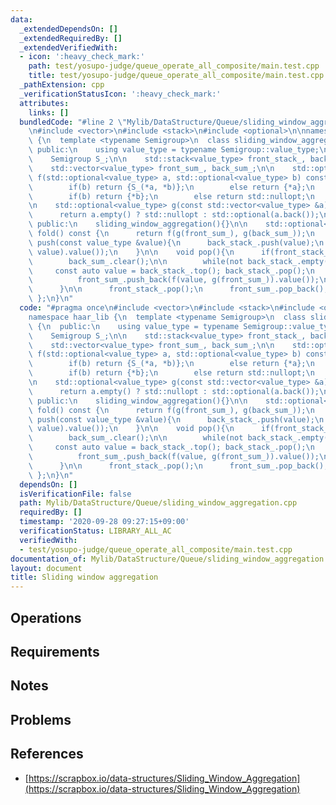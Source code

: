 ```yaml
---
data:
  _extendedDependsOn: []
  _extendedRequiredBy: []
  _extendedVerifiedWith:
  - icon: ':heavy_check_mark:'
    path: test/yosupo-judge/queue_operate_all_composite/main.test.cpp
    title: test/yosupo-judge/queue_operate_all_composite/main.test.cpp
  _pathExtension: cpp
  _verificationStatusIcon: ':heavy_check_mark:'
  attributes:
    links: []
  bundledCode: "#line 2 \"Mylib/DataStructure/Queue/sliding_window_aggregation.cpp\"\
    \n#include <vector>\n#include <stack>\n#include <optional>\n\nnamespace haar_lib\
    \ {\n  template <typename Semigroup>\n  class sliding_window_aggregation {\n \
    \ public:\n    using value_type = typename Semigroup::value_type;\n\n  private:\n\
    \    Semigroup S_;\n\n    std::stack<value_type> front_stack_, back_stack_;\n\
    \    std::vector<value_type> front_sum_, back_sum_;\n\n    std::optional<value_type>\
    \ f(std::optional<value_type> a, std::optional<value_type> b) const {\n      if(a){\n\
    \        if(b) return {S_(*a, *b)};\n        else return {*a};\n      }else{\n\
    \        if(b) return {*b};\n        else return std::nullopt;\n      }\n    }\n\
    \n    std::optional<value_type> g(const std::vector<value_type> &a) const {\n\
    \      return a.empty() ? std::nullopt : std::optional(a.back());\n    }\n\n \
    \ public:\n    sliding_window_aggregation(){}\n\n    std::optional<value_type>\
    \ fold() const {\n      return f(g(front_sum_), g(back_sum_));\n    }\n\n    void\
    \ push(const value_type &value){\n      back_stack_.push(value);\n      back_sum_.push_back(f(g(back_sum_),\
    \ value).value());\n    }\n\n    void pop(){\n      if(front_stack_.empty()){\n\
    \        back_sum_.clear();\n\n        while(not back_stack_.empty()){\n     \
    \     const auto value = back_stack_.top(); back_stack_.pop();\n          front_stack_.push(value);\n\
    \          front_sum_.push_back(f(value, g(front_sum_)).value());\n        }\n\
    \      }\n\n      front_stack_.pop();\n      front_sum_.pop_back();\n    }\n \
    \ };\n}\n"
  code: "#pragma once\n#include <vector>\n#include <stack>\n#include <optional>\n\n\
    namespace haar_lib {\n  template <typename Semigroup>\n  class sliding_window_aggregation\
    \ {\n  public:\n    using value_type = typename Semigroup::value_type;\n\n  private:\n\
    \    Semigroup S_;\n\n    std::stack<value_type> front_stack_, back_stack_;\n\
    \    std::vector<value_type> front_sum_, back_sum_;\n\n    std::optional<value_type>\
    \ f(std::optional<value_type> a, std::optional<value_type> b) const {\n      if(a){\n\
    \        if(b) return {S_(*a, *b)};\n        else return {*a};\n      }else{\n\
    \        if(b) return {*b};\n        else return std::nullopt;\n      }\n    }\n\
    \n    std::optional<value_type> g(const std::vector<value_type> &a) const {\n\
    \      return a.empty() ? std::nullopt : std::optional(a.back());\n    }\n\n \
    \ public:\n    sliding_window_aggregation(){}\n\n    std::optional<value_type>\
    \ fold() const {\n      return f(g(front_sum_), g(back_sum_));\n    }\n\n    void\
    \ push(const value_type &value){\n      back_stack_.push(value);\n      back_sum_.push_back(f(g(back_sum_),\
    \ value).value());\n    }\n\n    void pop(){\n      if(front_stack_.empty()){\n\
    \        back_sum_.clear();\n\n        while(not back_stack_.empty()){\n     \
    \     const auto value = back_stack_.top(); back_stack_.pop();\n          front_stack_.push(value);\n\
    \          front_sum_.push_back(f(value, g(front_sum_)).value());\n        }\n\
    \      }\n\n      front_stack_.pop();\n      front_sum_.pop_back();\n    }\n \
    \ };\n}\n"
  dependsOn: []
  isVerificationFile: false
  path: Mylib/DataStructure/Queue/sliding_window_aggregation.cpp
  requiredBy: []
  timestamp: '2020-09-28 09:27:15+09:00'
  verificationStatus: LIBRARY_ALL_AC
  verifiedWith:
  - test/yosupo-judge/queue_operate_all_composite/main.test.cpp
documentation_of: Mylib/DataStructure/Queue/sliding_window_aggregation.cpp
layout: document
title: Sliding window aggregation
---
```


## Operations

## Requirements

## Notes

## Problems

## References

- [https://scrapbox.io/data-structures/Sliding_Window_Aggregation](https://scrapbox.io/data-structures/Sliding_Window_Aggregation)
